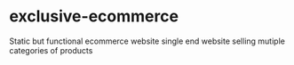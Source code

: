 # exclusive-ecommerce
Static but functional ecommerce website single end website selling mutiple categories of products 
